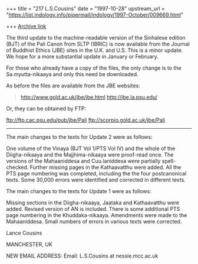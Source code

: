 +++
title = "217 L.S.Cousins"
date = "1997-10-28"
upstream_url = "https://list.indology.info/pipermail/indology/1997-October/009669.html"

+++
[Archive link](https://list.indology.info/pipermail/indology/1997-October/009669.html)

The third update to the machine-readable version of the Sinhalese edition
(BJT) of the Pali Canon from SLTP (IBRIC) is now available from the Journal
of Buddhist Ethics (JBE) sites in the U.K. and U.S. This is a minor update.
We hope for a more substantial update in January or February.

For those who already have a copy of the files, the only change is to the
Sa.myutta-nikaaya and only this need be downloaded.

As before the files are available from the JBE websites:

>http://www.gold.ac.uk/jbe/jbe.html
http://jbe.la.psu.edu/

Or, they can be obtained by FTP:

ftp://ftp.cac.psu.edu/pub/jbe/Pali
ftp://scorpio.gold.ac.uk/jbe/Pali

-----------------------------
The main changes to the texts for Update 2 were as follows:

 One volume of the Vinaya (BJT Vol 1/PTS Vol IV) and the whole of the
Diigha-nikaaya and the Majjhima-nikaaya were proof-read once. The versions
of the Mahaaniddesa and Cuu.laniddesa were partially spell-checked. Further
missing pages in the Kathaavatthu were added. All the PTS page numbering
was completed, including the the four postcanonical texts. Some 30,000
errors were identified and corrected  in different texts.

The main changes to the texts for Update 1 were as follows:

Missing sections in the Diigha-nikaaya, Jaataka and Kathaavatthu were
added. Revised version of AN is included. There is some additional PTS page
numbering in the Khuddaka-nikaaya. Amendments were made to the
Mahaaniddesa. Small numbers of errors in various texts were corrected.

Lance Cousins

MANCHESTER, UK

NEW EMAIL ADDRESS:
Email: L.S.Cousins at nessie.mcc.ac.uk



